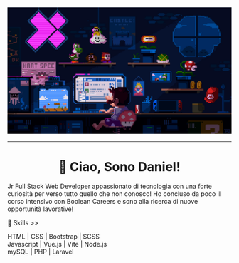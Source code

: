 
<div > 
    <img src="img/banner.jpg"> 
</div>

<hr>

<h1 align="center"> 
    👋 Ciao, Sono Daniel! 
</h1> 


Jr Full Stack Web Developer appassionato di tecnologia con una forte curiosità per verso tutto quello che non conosco!
Ho concluso da poco il corso intensivo con Boolean Careers e sono alla ricerca di nuove opportunità lavorative! 


🔭 Skills >> 

HTML | CSS | Bootstrap | SCSS  
Javascript | Vue.js | Vite | Node.js <br>
mySQL | PHP | Laravel
